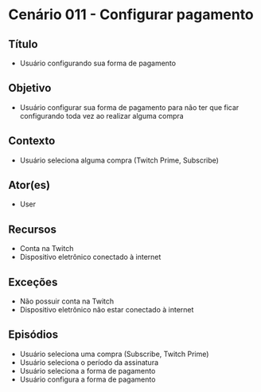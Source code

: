# Cenário 011 - Configurar pagamento

## Título
* Usuário configurando sua forma de pagamento

## Objetivo
* Usuário configurar sua forma de pagamento para não ter que ficar configurando toda vez ao realizar alguma compra

## Contexto
* Usuário seleciona alguma compra (Twitch Prime, Subscribe)

## Ator(es)
* User

## Recursos
* Conta na Twitch
* Dispositivo eletrônico conectado à internet

## Exceções
* Não possuir conta na Twitch
* Dispositivo eletrônico não estar conectado à internet

## Episódios
* Usuário seleciona uma compra (Subscribe, Twitch Prime)
* Usuário seleciona o período da assinatura
* Usuário seleciona a forma de pagamento
* Usuário configura a forma de pagamento
